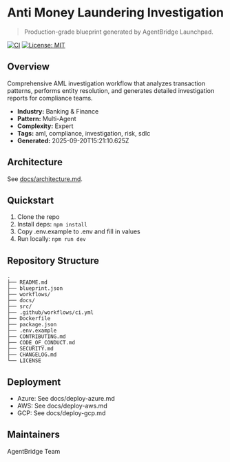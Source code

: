# Anti Money Laundering Investigation

> Production-grade blueprint generated by AgentBridge Launchpad.

[![CI](https://github.com/<owner>/AntiMoneyLaunderingInvestigation/actions/workflows/ci.yml/badge.svg)](https://github.com/<owner>/AntiMoneyLaunderingInvestigation/actions)
[![License: MIT](https://img.shields.io/badge/License-MIT-green.svg)](LICENSE)

## Overview
Comprehensive AML investigation workflow that analyzes transaction patterns, performs entity resolution, and generates detailed investigation reports for compliance teams.

- **Industry:** Banking & Finance
- **Pattern:** Multi-Agent
- **Complexity:** Expert
- **Tags:** aml, compliance, investigation, risk, sdlc
- **Generated:** 2025-09-20T15:21:10.625Z

## Architecture
See [docs/architecture.md](docs/architecture.md).

## Quickstart
1. Clone the repo
2. Install deps: `npm install`
3. Copy .env.example to .env and fill in values
4. Run locally: `npm run dev`

## Repository Structure
```text
.
├── README.md
├── blueprint.json
├── workflows/
├── docs/
├── src/
├── .github/workflows/ci.yml
├── Dockerfile
├── package.json
├── .env.example
├── CONTRIBUTING.md
├── CODE_OF_CONDUCT.md
├── SECURITY.md
├── CHANGELOG.md
└── LICENSE
```

## Deployment
- Azure: See docs/deploy-azure.md
- AWS: See docs/deploy-aws.md
- GCP: See docs/deploy-gcp.md

## Maintainers
AgentBridge Team
